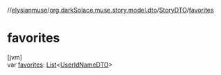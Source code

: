 //[elysianmuse](../../../index.md)/[org.darkSolace.muse.story.model.dto](../index.md)/[StoryDTO](index.md)/[favorites](favorites.md)

# favorites

[jvm]\
var [favorites](favorites.md): [List](https://kotlinlang.org/api/latest/jvm/stdlib/kotlin.collections/-list/index.html)&lt;[UserIdNameDTO](../../org.darkSolace.muse.user.model.dto/-user-id-name-d-t-o/index.md)&gt;

